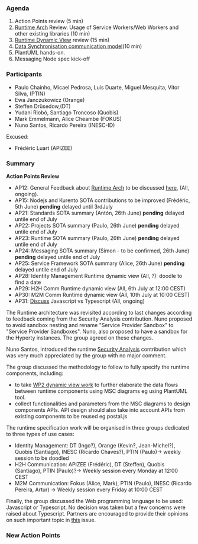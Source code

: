 ### Agenda

1. Action Points review (5 min)
1. [Runtime Arch](../specs/runtime/runtime-architecture.md) Review. Usage of Service Workers/Web Workers and other existing libraries (10 min)
1. [Runtime Dynamic View](../specs/runtime/dynamic-view) review (15 min)
1. [Data Synchronisation communication model](specs/runtime/data-synch-model.md)(10 min)
1. PlantUML hands-on.
1. Messaging Node spec kick-off


### Participants

* Paulo Chainho, Micael Pedrosa, Luis Duarte, Miguel Mesquita, Vitor Silva,  (PTIN)
* Ewa Janczukowicz (Orange)
* Steffen Drüsedow,(DT)
* Yudani Riobó, Santiago Troncoso (Quobis)
* Mark Emmelmann, Alice Cheambe (FOKUS)
* Nuno Santos, Ricardo Pereira (INESC-ID)

Excused:
* Frédéric Luart (APIZEE)

### Summary


**Action Points Review**
* AP12: General Feedback about [Runtime Arch](../specs/runtime/runtime-architecture.md) to be discussed [here](https://github.com/reTHINK-project/core-framework/issues/41), (All, ongoing).
* AP15: Nodejs and Kurento SOTA contributions to be improved (Frédéric, 5th June) **pending** delayed until 3rdJuly
* AP21: Standards SOTA summary (Antón, 26th June) **pending** delayed untile end of July
* AP22: Projects SOTA summary (Paulo, 26th June) **pending** delayed untile end of July
* AP23: Runtime SOTA summary (Paulo, 26th June) **pending** delayed untile end of July
* AP24: Messaging SOTA summary (Simon - to be confirmed, 26th June) **pending** delayed untile end of July
* AP25: Service Framework SOTA summary (Alice, 26th June) **pending** delayed untile end of July
* AP28: Identity Management Runtime dynamic view (All, ?): doodle to find a date
* AP29: H2H Comm Runtime dynamic view (All, 6th July at 12:00 CEST)
* AP30: M2M Comm Runtime dynamic view (All, 10th July at 10:00 CEST)
* AP31: [Discuss](https://github.com/reTHINK-project/core-framework/issues/46) Javascript vs Typescript (All, ongoing)
 


The Runtime architecture was revisited according to last changes according to feedback coming from the Security Analysis contribution. Nuno proposed to avoid sandbox nesting and rename "Service Provider Sandbox" to "Service Provider Sandboxes". Nuno, also proposed to have a sandbox for the Hyperty instances. The group agreed on these changes.

Nuno Santos, introduced the runtime [Security Analysis](../specs/runtime/securityanalysis.md) contribution which was very much appreciated by the group with no major comment.

The group discussed the methodology to follow to fully specify the runtime components, including:
- to take [WP2 dynamic view work](https://github.com/reTHINK-project/architecture/tree/master/docs/dynamic-view) to further elaborate the data flows between runtime components using MSC diagrams eg using PlantUML tool.
- collect functionalities and parameters from the MSC diagrams to design components APIs. API design should also take into account APIs from existing components to be reused eg postal.js

The runtime specification work will be organised in three groups dedicated to three types of use cases:

* Identity Management: DT (Ingo?), Orange (Kevin?, Jean-Michel?), Quobis (Santiago), INESC (Ricardo Chaves?), PTIN (Paulo)-> weekly session to be doodled
* H2H Communication: APIZEE (Frédéric), DT (Steffen), Quobis (Santiago), PTIN (Paulo)?-> Weekly session every Monday at 12:00 CEST
* M2M Communication: Fokus (Alice, Mark), PTIN (Paulo), INESC (Ricardo Pereira, Artur) -> Weekly session every Friday at 10:00 CEST

Finally, the group discussed the Web programming language to be used: Javascript or Typescript. No decision was taken but a few concerns were raised about Typescript. Partners are encouraged to provide their opinions on such important topic in [this](https://github.com/reTHINK-project/core-framework/issues/46) issue.


### New Action Points



